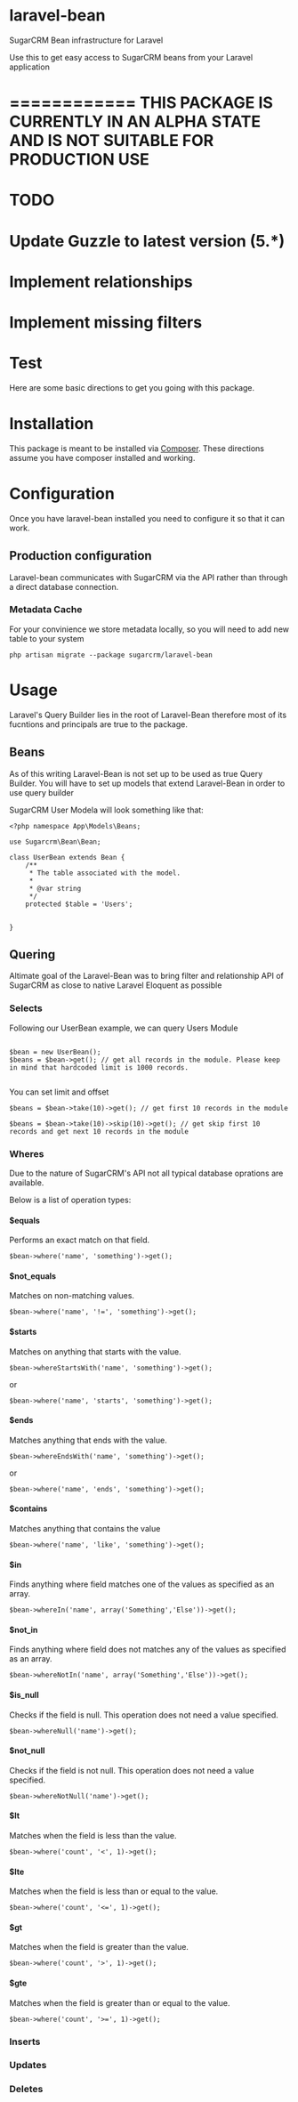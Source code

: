 laravel-bean
============

SugarCRM Bean infrastructure for Laravel

Use this to get easy access to SugarCRM beans from your Laravel application

============
**THIS PACKAGE IS CURRENTLY IN AN ALPHA STATE AND IS NOT SUITABLE FOR PRODUCTION USE**
============

# TODO

# Update Guzzle to latest version (5.*)
# Implement relationships 
# Implement missing filters
# Test

Here are some basic directions to get you going with this package.

# Installation

This package is meant to be installed via [Composer](https://getcomposer.org/).  These directions assume you have composer installed and working.


# Configuration

Once you have laravel-bean installed you need to configure it so that it can work.

## Production configuration

Laravel-bean communicates with SugarCRM via the API rather than through a direct database connection.

### Metadata Cache

For your convinience we store metadata locally, so you will need to add new table to your system

```
php artisan migrate --package sugarcrm/laravel-bean
```


# Usage

Laravel's Query Builder lies in the root of Laravel-Bean therefore most of its fucntions and principals are true to the package. 

## Beans
As of this writing Laravel-Bean is not set up to be used as true Query Builder. You will have to set up models that extend Laravel-Bean in order to use query builder

SugarCRM User Modela will look something like that:

```
<?php namespace App\Models\Beans;

use Sugarcrm\Bean\Bean;

class UserBean extends Bean {
    /**
     * The table associated with the model.
     *
     * @var string
     */
    protected $table = 'Users';


}

```

## Quering

Altimate goal of the Laravel-Bean was to bring filter and relationship API of SugarCRM as close to native Laravel Eloquent as possible

### Selects

Following our UserBean example, we can query Users Module

```

$bean = new UserBean();
$beans = $bean->get(); // get all records in the module. Please keep in mind that hardcoded limit is 1000 records.


```

You can set limit and offset 

```
$beans = $bean->take(10)->get(); // get first 10 records in the module

$beans = $bean->take(10)->skip(10)->get(); // get skip first 10 records and get next 10 records in the module

```

### Wheres

Due to the nature of SugarCRM's API not all typical database oprations are available. 

Below is a list of operation types:


#### $equals
Performs an exact match on that field.

```
$bean->where('name', 'something')->get();
```


#### $not_equals
Matches on non-matching values.

```
$bean->where('name', '!=', 'something')->get();
```

#### $starts
Matches on anything that starts with the value.

```
$bean->whereStartsWith('name', 'something')->get();
```
or

```
$bean->where('name', 'starts', 'something')->get();
```


#### $ends
Matches anything that ends with the value.

```
$bean->whereEndsWith('name', 'something')->get();
```
or

```
$bean->where('name', 'ends', 'something')->get();
```

#### $contains
Matches anything that contains the value

```
$bean->where('name', 'like', 'something')->get();
```


#### $in
Finds anything where field matches one of the values as specified as an array.


```
$bean->whereIn('name', array('Something','Else'))->get();
```

#### $not_in
Finds anything where field does not matches any of the values as specified as an array.

```
$bean->whereNotIn('name', array('Something','Else'))->get();
```


#### $is_null
Checks if the field is null. This operation does not need a value specified.

```
$bean->whereNull('name')->get();
```

#### $not_null
Checks if the field is not null. This operation does not need a value specified.

```
$bean->whereNotNull('name')->get();
```

#### $lt
Matches when the field is less than the value.

```
$bean->where('count', '<', 1)->get();
```


#### $lte
Matches when the field is less than or equal to the value.

```
$bean->where('count', '<=', 1)->get();
```

#### $gt
Matches when the field is greater than the value.

```
$bean->where('count', '>', 1)->get();
```

#### $gte
Matches when the field is greater than or equal to the value.

```
$bean->where('count', '>=', 1)->get();
```

### Inserts

### Updates

### Deletes